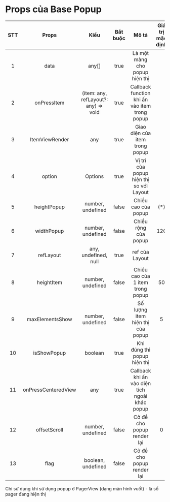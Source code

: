 # Props của Base Popup
| STT | Props | Kiểu | Bắt buộc | Mô tả | Giá trị mặc định
| :----:|:-------------:|:---------:|:-----------:|:------------------:|:------------------:|
| 1 | data | any[] | true | Là một mảng cho popup hiện thị | |
| 2 | onPressItem | (item: any, refLayout?: any) => void | true | Callback function khi ấn vào item trong popup | |
| 3 | ItemViewRender | any | true | Giao diện của item trong popup | |
| 4 | option | Options | true | Vị trí của popup hiện thị so với Layout | |
| 5 | heightPopup | number, undefined | false | Chiều cao của popup | (*) |
| 6 | widthPopup | number, undefined | false | Chiều rộng của popup | 120 |
| 7 | refLayout | any, undefined, null | true | ref của Layout | |
| 8 | heightItem | number, undefined | false | Chiều cao của 1 item trong popup | 50 |
| 9 | maxElementsShow | number, undefined | false | Số lượng item hiện thị của popup | 5 |
| 10 | isShowPopup | boolean | true | Khi đúng thì popup hiện thị | |
| 11 | onPressCenteredView | any | true | Callback khi ấn vào diện tích ngoài khác popup | |
| 12 | offsetScroll | number, undefined | false | Cờ để cho popup render lại  | 0 |
| 13 | flag | boolean, undefined | false | Cờ để cho popup render lại | |


Chỉ sử dụng khi sử dụng popup ở PagerView (dạng màn hình vuốt) - là số pager đang hiện thị